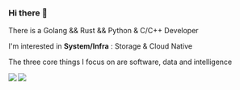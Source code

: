 ### Hi there 👋

There is a Golang && Rust && Python & C/C++ Developer

I'm interested in **System/Infra** : Storage & Cloud Native

The three core things I focus on are software, data and intelligence

<!--
**morsuning/morsuning** is a ✨ _special_ ✨ repository because its `README.md` (this file) appears on your GitHub profile.

Here are some ideas to get you started:

- 🔭 I’m currently working on ...
- 🌱 I’m currently learning ...
- 👯 I’m looking to collaborate on ...
- 🤔 I’m looking for help with ...
- 💬 Ask me about ...
- 📫 How to reach me: ...
- 😄 Pronouns: ...
- ⚡ Fun fact: ...
-->

<img align="left" src="https://github-readme-stats.vercel.app/api/top-langs/?username=morsuning" />
<img src="https://github-readme-stats.vercel.app/api?username=morsuning"/>
